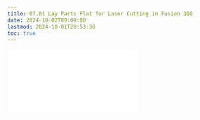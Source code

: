 ```yaml
---
title: 07.01 Lay Parts Flat for Laser Cutting in Fusion 360
date: 2024-10-02T09:00:00
lastmod: 2024-10-01T20:53:36
toc: true
---
```


![Link to included file content](../../../../3d-modeling/fusion-360/lay-parts-flat-for-laser-cutting-fusion-360.md)
